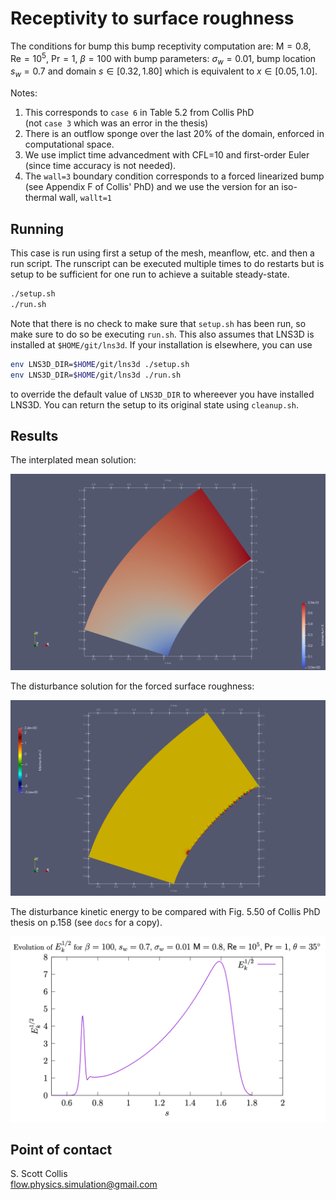 # Receptivity to surface roughness

The conditions for bump this bump receptivity computation are:
$\mathsf{M}=0.8$, $\mathsf{Re}=10^5$, $\mathsf{Pr}=1$, $\beta=100$
with bump parameters: $\sigma_w=0.01$, bump location $s_w = 0.7$ and domain 
$s\in[0.32, 1.80]$ which is equivalent to $x\in[0.05,1.0]$.

Notes:
  1. This corresponds to `case 6` in Table 5.2 from Collis PhD       
     (not `case 3` which was an error in the thesis)
  2. There is an outflow sponge over the last 20% of the domain, enforced
     in computational space.
  3. We use implict time advancedment with CFL=10 and first-order Euler 
     (since time accuracy is not needed).
  4. The `wall=3` boundary condition corresponds to a forced linearized
     bump (see Appendix F of Collis' PhD) and we use the version for an 
     iso-thermal wall, `wallt=1`

## Running

This case is run using first a setup of the mesh, meanflow, etc. and then
a run script.  The runscript can be executed multiple times to do restarts
but is setup to be sufficient for one run to achieve a suitable steady-state.

```bash
./setup.sh
./run.sh
```
Note that there is no check to make sure that `setup.sh` has been run, so
make sure to do so be executing `run.sh`.  This also assumes that LNS3D is
installed at `$HOME/git/lns3d`.  If your installation is elsewhere, you can
use
```bash
env LNS3D_DIR=$HOME/git/lns3d ./setup.sh
env LNS3D_DIR=$HOME/git/lns3d ./run.sh
```
to override the default value of `LNS3D_DIR` to whereever you have installed
LNS3D.  You can return the setup to its original state using `cleanup.sh`.

## Results

The interplated mean solution:

![Mean Streamwise Velocity](https://github.com/sscollis/lns3d/blob/master/test/pcyl/sweep=35/M=0.8/Re=1e5/recep/u-mean.png)

The disturbance solution for the forced surface roughness:

![Disturbance Spanwise Velocity](https://github.com/sscollis/lns3d/blob/master/test/pcyl/sweep=35/M=0.8/Re=1e5/recep/w-bump.png)

The disturbance kinetic energy to be compared with Fig. 5.50 of Collis PhD
thesis on p.158 (see `docs` for a copy).

![Bump Receptivity](https://github.com/sscollis/lns3d/blob/master/test/pcyl/sweep=35/M=0.8/Re=1e5/recep/dke.png)

## Point of contact

S. Scott Collis\
flow.physics.simulation@gmail.com

